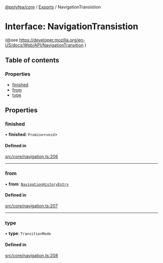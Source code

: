 [@polyfea/core](../README.md) / [Exports](../modules.md) / NavigationTransistion

# Interface: NavigationTransistion

(@see https://developer.mozilla.org/en-US/docs/Web/API/NavigationTransition )

## Table of contents

### Properties

- [finished](NavigationTransistion.md#finished)
- [from](NavigationTransistion.md#from)
- [type](NavigationTransistion.md#type)

## Properties

### finished

• **finished**: `Promise`\<`void`\>

#### Defined in

[src/core/navigation.ts:206](https://github.com/polyfea/core/blob/a14af01/src/core/navigation.ts#L206)

___

### from

• **from**: [`NavigationHistoryEntry`](NavigationHistoryEntry.md)

#### Defined in

[src/core/navigation.ts:207](https://github.com/polyfea/core/blob/a14af01/src/core/navigation.ts#L207)

___

### type

• **type**: `TransitionMode`

#### Defined in

[src/core/navigation.ts:208](https://github.com/polyfea/core/blob/a14af01/src/core/navigation.ts#L208)
